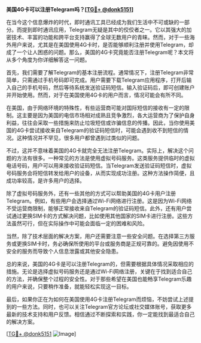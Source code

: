 **美国4G卡可以注册Telegram吗？[[TG💪+ @donk5151](https://t.me/s/donk5151)]**

在当今这个信息爆炸的时代，即时通讯工具已经成为我们生活中不可或缺的一部分。而提到即时通讯应用，Telegram无疑是其中的佼佼者之一。它以其强大的加密技术、丰富的功能和跨平台支持赢得了全球无数用户的青睐。然而，对于一些海外用户来说，尤其是在美国使用4G卡时，是否能够顺利注册并使用Telegram，却成了一个让人困惑的问题。那么，美国的4G卡究竟能否注册Telegram呢？本文将从多个角度为你详细解答这一问题。

首先，我们需要了解Telegram的基本注册流程。通常情况下，注册Telegram非常简单，只需通过手机号码即可完成。用户需要下载Telegram应用程序，打开后输入自己的手机号码，然后等待系统发送验证码短信。输入验证码后，即可创建账户并开始使用。然而，对于在美国使用4G卡的用户而言，情况可能会有所不同。

在美国，由于网络环境的特殊性，有些运营商可能对国际短信的接收有一定的限制。这主要是因为美国的电信市场相对成熟且竞争激烈，各大运营商为了保护自身利益，往往会采取一些措施来防止垃圾短信或诈骗信息的传播。因此，当你使用美国的4G卡尝试接收来自Telegram的验证码短信时，可能会遇到收不到短信的情况。这种情况并不罕见，很多用户都曾遇到过类似的问题。

不过，这并不意味着美国的4G卡就完全无法注册Telegram。实际上，解决这个问题的方法有很多。一种常见的方法是使用虚拟号码服务。这类服务提供临时的虚拟电话号码，用户可以用来接收验证码短信。当Telegram发送验证码短信时，虚拟号码服务会将短信转发给用户的设备，从而实现成功注册。这种方法操作简便，且成功率较高，是许多用户的选择。

除了虚拟号码服务外，还有一些其他的方式可以帮助美国的4G卡用户注册Telegram。例如，有些用户会选择通过Wi-Fi网络进行注册。这是因为Wi-Fi网络不受运营商限制，能够正常接收来自Telegram的验证码短信。此外，还有用户尝试通过更换SIM卡的方式解决问题，比如使用其他国家的SIM卡进行注册。这些方法虽然可行，但在实际操作中可能会面临一定的困难和风险。

当然，除了技术层面的解决方案，用户还需要注意一些安全问题。在选择第三方服务或更换SIM卡时，务必确保所使用的平台或服务商是正规可靠的。避免因使用不安全的服务而导致个人信息泄露或其他安全隐患。

总的来说，美国的4G卡是可以注册Telegram的，但需要根据具体情况采取相应的措施。无论是选择虚拟号码服务还是通过Wi-Fi网络注册，关键在于找到适合自己的方法，并确保整个过程的安全性。对于那些希望在美国也能畅享Telegram乐趣的用户来说，只要稍作准备，就能轻松实现这一目标。

最后，如果你正在为如何在美国使用4G卡注册Telegram而烦恼，不妨尝试上述提到的一些方法。同时，也可以关注Telegram官方论坛或社交媒体账号，获取更多最新的技术支持和用户反馈。相信通过不断探索和实践，你一定能找到最适合自己的解决方案。

[[TG💪+ @donk5151](https://t.me/s/donk5151) ![Image](https://i.postimg.cc/rwNCRYN7/Snipaste-2025-04-30-17-27-05.png)]